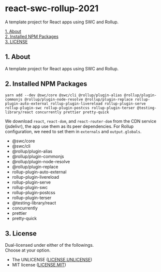 # react-swc-rollup-2021

A template project for React apps using SWC and Rollup.

[1. About](#1-about)  
[2. Installed NPM Packages](#2-installed-npm-packages)  
[3. LICENSE](#3-license)

## 1. About

A template project for React apps using SWC and Rollup.

## 2. Installed NPM Packages

```
yarn add --dev @swc/core @swc/cli @rollup/plugin-alias @rollup/plugin-commonjs @rollup/plugin-node-resolve @rollup/plugin-replace rollup-plugin-auto-external rollup-plugin-livereload rollup-plugin-serve rollup-plugin-swc rollup-plugin-postcss rollup-plugin-terser @testing-library/react concurrently prettier pretty-quick
```

We download `react`, `react-dom`, and `react-router-dom` from the CDN service (jsdelivr),
the app use them as its peer dependencies. For Rollup configuration,
we need to set them in `externals` and `output.globals`.

- @swc/core
- @swc/cli
- @rollup/plugin-alias
- @rollup/plugin-commonjs
- @rollup/plugin-node-resolve
- @rollup/plugin-replace
- rollup-plugin-auto-external
- rollup-plugin-livereload
- rollup-plugin-serve
- rollup-plugin-swc
- rollup-plugin-postcss
- rollup-plugin-terser
- @testing-library/react
- concurrently
- prettier
- pretty-quick

## 3. License

Dual-licensed under either of the followings.  
Choose at your option.

- The UNLICENSE ([LICENSE.UNLICENSE](LICENSE.UNLICENSE))
- MIT license ([LICENSE.MIT](LICENSE.MIT))

